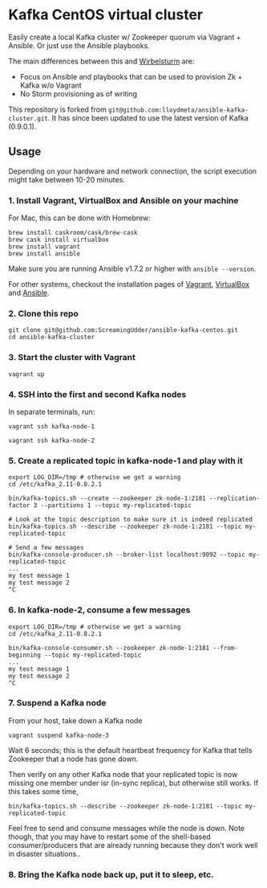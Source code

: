 # Kafka CentOS virtual cluster

Easily create a local Kafka cluster w/ Zookeeper quorum via Vagrant + Ansible. Or just use the Ansible playbooks.

The main differences between this and [Wirbelsturm](https://github.com/miguno/wirbelsturm) are:

- Focus on Ansible and playbooks that can be used to provision Zk + Kafka w/o Vagrant
- No Storm provisioning as of writing

This repository is forked from `git@github.com:lloydmeta/ansible-kafka-cluster.git`. It has since been updated to use the latest version of Kafka (0.9.0.1).

## Usage

Depending on your hardware and network connection, the script execution might take between 10-20 minutes.

### 1. Install Vagrant, VirtualBox and Ansible on your machine

For Mac, this can be done with Homebrew:
```
brew install caskroom/cask/brew-cask
brew cask install virtualbox
brew install vagrant
brew install ansible
```

Make sure you are running Ansible v1.7.2 or higher with `ansible --version`.

For other systems, checkout the installation pages of [Vagrant](https://docs.vagrantup.com/v2/installation/), [VirtualBox](https://www.virtualbox.org/wiki/Downloads) and [Ansible](http://docs.ansible.com/intro_installation.html).

### 2. Clone this repo

```
git clone git@github.com:ScreamingUdder/ansible-kafka-centos.git
cd ansible-kafka-cluster
```


### 3. Start the cluster with Vagrant

```
vagrant up
```

### 4. SSH into the first and second Kafka nodes

In separate terminals, run:

```
vagrant ssh kafka-node-1
```

```
vagrant ssh kafka-node-2
```

### 5. Create a replicated topic in kafka-node-1 and play with it

```
export LOG_DIR=/tmp # otherwise we get a warning
cd /etc/kafka_2.11-0.8.2.1

bin/kafka-topics.sh --create --zookeeper zk-node-1:2181 --replication-factor 3 --partitions 1 --topic my-replicated-topic

# Look at the topic description to make sure it is indeed replicated
bin/kafka-topics.sh --describe --zookeeper zk-node-1:2181 --topic my-replicated-topic

# Send a few messages
bin/kafka-console-producer.sh --broker-list localhost:9092 --topic my-replicated-topic
...
my test message 1
my test message 2
^C
```

### 6. In kafka-node-2, consume a few messages
```
export LOG_DIR=/tmp # otherwise we get a warning
cd /etc/kafka_2.11-0.8.2.1

bin/kafka-console-consumer.sh --zookeeper zk-node-1:2181 --from-beginning --topic my-replicated-topic
...
my test message 1
my test message 2
^C
```

### 7. Suspend a Kafka node

From  your host, take down a Kafka node

```
vagrant suspend kafka-node-3
```

Wait 6 seconds; this is the default heartbeat frequency for Kafka that tells Zookeeper that a node has gone down.

Then verify on any other Kafka node that your replicated topic is now missing one member under isr (in-sync replica), but otherwise still works. If this takes some time,

```
bin/kafka-topics.sh --describe --zookeeper zk-node-1:2181 --topic my-replicated-topic
```

Feel free to send and consume messages while the node is down. Note though, that you may have to restart some of the shell-based consumer/producers that are already running because they don't work well in disaster situations..

### 8. Bring the Kafka node back up, put it to sleep, etc.
